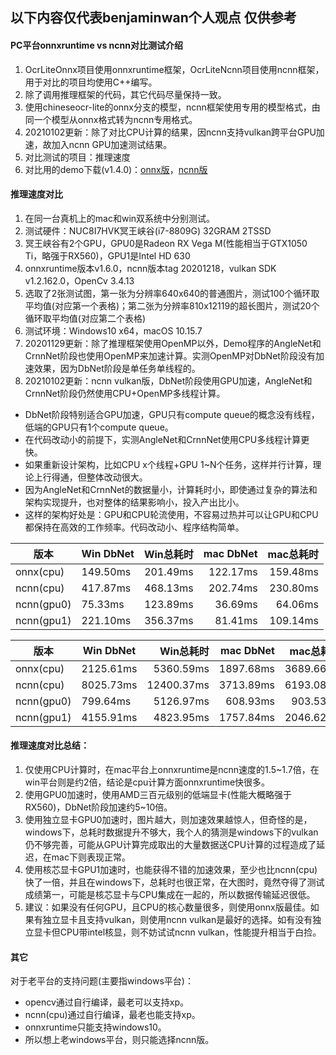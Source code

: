 ## 以下内容仅代表benjaminwan个人观点 仅供参考

#### PC平台onnxruntime vs ncnn对比测试介绍
1. OcrLiteOnnx项目使用onnxruntime框架，OcrLiteNcnn项目使用ncnn框架，用于对比的项目均使用C++编写。
2. 除了调用推理框架的代码，其它代码尽量保持一致。
3. 使用chineseocr-lite的onnx分支的模型，ncnn框架使用专用的模型格式，由同一个模型从onnx格式转为ncnn专用格式。
4. 20210102更新：除了对比CPU计算的结果，因ncnn支持vulkan跨平台GPU加速，故加入ncnn GPU加速测试结果。
5. 对比测试的项目：推理速度
6. 对比用的demo下载(v1.4.0)：[onnx版](https://gitee.com/benjaminwan/ocr-lite-onnx/releases)，[ncnn版](https://gitee.com/benjaminwan/ocr-lite-ncnn/releases)

#### 推理速度对比
1. 在同一台真机上的mac和win双系统中分别测试。
2. 测试硬件：NUC8I7HVK冥王峡谷(i7-8809G) 32GRAM 2TSSD
3. 冥王峡谷有2个GPU，GPU0是Radeon RX Vega M(性能相当于GTX1050 Ti，略强于RX560)，GPU1是Intel HD 630
4. onnxruntime版本v1.6.0，ncnn版本tag 20201218，vulkan SDK v1.2.162.0，OpenCv 3.4.13
5. 选取了2张测试图，第一张为分辨率640x640的普通图片，测试100个循环取平均值(对应第一个表格)；第二张为分辨率810x12119的超长图片，测试20个循环取平均值(对应第二个表格)
6. 测试环境：Windows10 x64，macOS 10.15.7
7. 20201129更新：除了推理框架使用OpenMP以外，Demo程序的AngleNet和CrnnNet阶段也使用OpenMP来加速计算。实测OpenMP对DbNet阶段没有加速效果，因为DbNet阶段是单任务单线程的。
8. 20210102更新：ncnn vulkan版，DbNet阶段使用GPU加速，AngleNet和CrnnNet阶段仍然使用CPU+OpenMP多线程计算。
* DbNet阶段特别适合GPU加速，GPU只有compute queue的概念没有线程，低端的GPU只有1个compute queue。
* 在代码改动小的前提下，实测AngleNet和CrnnNet使用CPU多线程计算更快。
* 如果重新设计架构，比如CPU x个线程+GPU 1~N个任务，这样并行计算，理论上行得通，但整体改动很大。
* 因为AngleNet和CrnnNet的数据量小，计算耗时小，即使通过复杂的算法和架构实现提升，也对整体的结果影响小，投入产出比小。
* 这样的架构好处是：GPU和CPU轮流使用，不容易过热并可以让GPU和CPU都保持在高效的工作频率。代码改动小、程序结构简单。

| 版本     | Win DbNet  | Win总耗时 | mac DbNet | mac总耗时 |
| ------- | ------- | ----: | ----: | ----: |
| onnx(cpu)  | 149.50ms | 201.49ms | 122.17ms | 159.48ms |
| ncnn(cpu)  | 417.87ms | 468.13ms | 202.74ms | 230.80ms |
| ncnn(gpu0) | 75.33ms  | 123.89ms | 36.69ms  | 64.06ms  |
| ncnn(gpu1) | 221.10ms | 356.37ms | 81.41ms  | 109.14ms |

| 版本     | Win DbNet  | Win总耗时 | mac DbNet | mac总耗时 |
| ------- | ------- | ----: | ----: | ----: |
| onnx(cpu)  | 2125.61ms | 5360.59ms | 1897.68ms | 3689.66ms |
| ncnn(cpu)  | 8025.73ms | 12400.37ms | 3713.89ms | 6193.08ms |
| ncnn(gpu0) | 799.64ms  | 5126.97ms | 608.93ms  | 903.53ms  |
| ncnn(gpu1) | 4155.91ms | 4823.95ms | 1757.84ms  | 2046.62ms |

#### 推理速度对比总结：
1. 仅使用CPU计算时，在mac平台上onnxruntime是ncnn速度的1.5~1.7倍，在win平台则是约2倍，结论是cpu计算方面onnxruntime快很多。
2. 使用GPU0加速时，使用AMD三百元级别的低端显卡(性能大概略强于RX560)，DbNet阶段加速约5~10倍。
3. 使用独立显卡GPU0加速时，图片越大，则加速效果越惊人，但奇怪的是，windows下，总耗时数据提升不够大，我个人的猜测是windows下的vulkan仍不够完善，可能从GPU计算完成取出的大量数据送CPU计算的过程造成了延迟，在mac下则表现正常。
4. 使用核芯显卡GPU1加速时，也能获得不错的加速效果，至少也比ncnn(cpu)快了一倍，并且在windows下，总耗时也很正常，在大图时，竟然夺得了测试成绩第一，可能是核芯显卡与CPU集成在一起的，所以数据传输延迟很低。
5. 建议：如果没有任何GPU，且CPU的核心数量很多，则使用onnx版最佳。如果有独立显卡且支持vulkan，则使用ncnn vulkan是最好的选择。如有没有独立显卡但CPU带intel核显，则不妨试试ncnn vulkan，性能提升相当于白捡。

#### 其它
对于老平台的支持问题(主要指windows平台)：
* opencv通过自行编译，最老可以支持xp。
* ncnn(cpu)通过自行编译，最老也能支持xp。
* onnxruntime只能支持windows10。
* 所以想上老windows平台，则只能选择ncnn版。